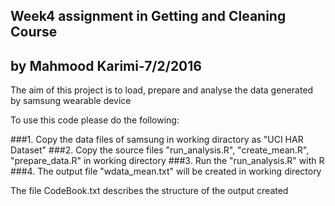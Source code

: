 ## Week4 assignment in Getting and Cleaning Course
## by Mahmood Karimi-7/2/2016
The aim of this project is to load, prepare and analyse the data generated by samsung wearable device

To use this code please do the following:

###1. Copy the data files of samsung in working diractory as "UCI HAR Dataset"
###2. Copy the source files "run_analysis.R", "create_mean.R", "prepare_data.R" in working directory
###3. Run the "run_analysis.R" with R
###4. The output file "wdata_mean.txt" will be created in working directory

The file CodeBook.txt describes the structure of the output created
